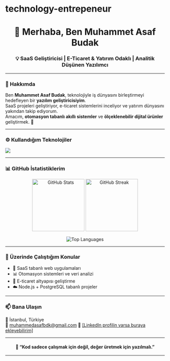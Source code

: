 # technology-entrepeneur
<h1 align="center">👋 Merhaba, Ben Muhammet Asaf Budak</h1>

<h3 align="center">💡 SaaS Geliştiricisi | E-Ticaret & Yatırım Odaklı | Analitik Düşünen Yazılımcı</h3>

---

### 🧠 Hakkımda
Ben **Muhammet Asaf Budak**, teknolojiyle iş dünyasını birleştirmeyi hedefleyen bir **yazılım geliştiricisiyim**.  
SaaS projeleri geliştiriyor, e-ticaret sistemlerini inceliyor ve yatırım dünyasını yakından takip ediyorum.  
Amacım, **otomasyon tabanlı akıllı sistemler** ve **ölçeklenebilir dijital ürünler** geliştirmek. 🚀  

---

### ⚙️ Kullandığım Teknolojiler

<p align="left">
  <img src="https://skillicons.dev/icons?i=java,javascript,html,css,bootstrap,react,nodejs,postgresql&theme=light" />
</p>

---

### 📊 GitHub İstatistiklerim

<p align="center">
  <img src="https://github-readme-stats.vercel.app/api?username=asafbudak&show_icons=true&theme=tokyonight" alt="GitHub Stats" height="165"/>
  <img src="https://github-readme-streak-stats.herokuapp.com/?user=asafbudak&theme=tokyonight" alt="GitHub Streak" height="165"/>
</p>

<p align="center">
  <img src="https://github-readme-stats.vercel.app/api/top-langs/?username=asafbudak&layout=compact&theme=tokyonight" alt="Top Languages"/>
</p>

---

### 🚀 Üzerinde Çalıştığım Konular
- 💼 SaaS tabanlı web uygulamaları  
- 📊 Otomasyon sistemleri ve veri analizi  
- 🧩 E-ticaret altyapısı geliştirme  
- ☁️ Node.js + PostgreSQL tabanlı projeler  

---

### 📫 Bana Ulaşın
📍 İstanbul, Türkiye  
📧 muhammedasafbdk@gmail.com
💼 [[LinkedIn profilin varsa buraya ekleyebilirim]](https://www.linkedin.com/in/muhammed-asaf-budak-6b9187390/)  

---

<h4 align="center">💬 “Kod sadece çalışmak için değil, değer üretmek için yazılmalı.”</h4>

---
